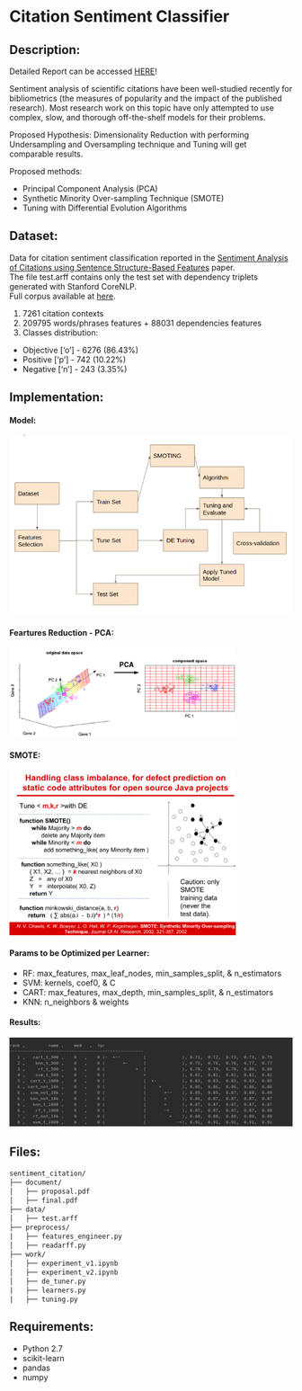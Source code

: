 # Citation Sentiment Classifier

## Description: 

Detailed Report can be accessed [HERE](https://github.com/HuyTu7/sentiment_citation/blob/master/reports/Repeatability_SelfTuning_SA_Citations.pdf)!

Sentiment analysis of scientific citations have been well-studied recently for bibliometrics (the measures of popularity and the impact of the published research). Most research work on this topic have only attempted to use complex, slow, and thorough off-the-shelf models for their problems. 

Proposed Hypothesis: Dimensionality Reduction with performing Undersampling and Oversampling technique and Tuning will get comparable results. 

Proposed methods: 
- Principal Component Analysis (PCA)
- Synthetic Minority Over-sampling Technique (SMOTE)
- Tuning with Differential Evolution Algorithms



## Dataset:

Data for citation sentiment classification reported in the [Sentiment Analysis of Citations using Sentence Structure-Based Features](http://www.aclweb.org/anthology/P11-3015) paper. <br>
The file test.arff contains only the test set with dependency triplets generated with Stanford CoreNLP. <br> 
Full corpus available at [here](http://www.cl.cam.ac.uk/~aa496/citation-sentiment-corpus).

1. 7261 citation contexts
2. 209795 words/phrases features + 88031 dependencies features
3. Classes distribution:
  - Objective [‘o’] - 6276 (86.43%)
  - Positive [‘p’] - 742 (10.22%)
  - Negative [‘n’] - 243 (3.35%)


## Implementation:

#### Model:
![](/imgs/model.png)

#### Feartures Reduction - PCA:
<img src="./imgs/1-1.png" width="80%">

#### SMOTE:
<img src="./imgs/smote.png" width="80%" height="60%"/>

#### Params to be Optimized per Learner:

- RF: max_features, max_leaf_nodes, min_samples_split, & n_estimators
- SVM: kernels, coef0, & C
- CART: max_features, max_depth, min_samples_split, & n_estimators
- KNN: n_neighbors & weights

#### Results: 

![](/imgs/f1_micro.png)

## Files:
```
sentiment_citation/
├── document/
│   ├── proposal.pdf
│   ├── final.pdf
├── data/
│   ├── test.arff
├── preprocess/
|   ├── features_engineer.py    
│   ├── readarff.py
├── work/    
│   ├── experiment_v1.ipynb
│   ├── experiment_v2.ipynb
│   ├── de_tuner.py
|   ├── learners.py
|   ├── tuning.py
```

## Requirements:

- Python 2.7
- scikit-learn
- pandas
- numpy
